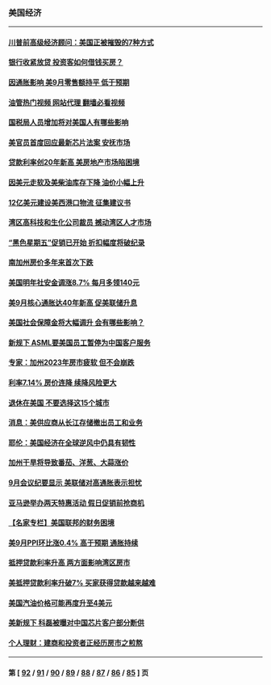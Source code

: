 ### 美国经济
---
#### [川普前高级经济顾问：美国正被摧毁的7种方式](../../pages/ncid1078158/n13845808.md?10151645) 
#### [银行收紧放贷 投资客如何借钱买房？](../../pages/ncid1078158/n13845654.md?10151645) 
#### [因通胀影响 美9月零售额持平 低于预期](../../pages/ncid1078158/n13845521.md?10151645) 
#### [油管热门视频 网站代理 翻墙必看视频](http://209.222.30.114:81/youtube.html?10151645)
#### [国税局人员增加将对美国人有哪些影响](../../pages/ncid1078158/n13845392.md?10151645) 
#### [美官员首度回应最新芯片法案 安抚市场](../../pages/ncid1078158/n13845407.md?10151645) 
#### [贷款利率创20年新高 美房地产市场陷困境](../../pages/ncid1078158/n13845387.md?10151645) 
#### [因美元走软及美柴油库存下降 油价小幅上升](../../pages/ncid1078158/n13844959.md?10151645) 
#### [12亿美元建设美西港口物流 征集建议书](../../pages/ncid1078158/n13844991.md?10151645) 
#### [湾区高科技和生化公司裁员 撼动湾区人才市场](../../pages/ncid1078158/n13845006.md?10151645) 
#### [“黑色星期五”促销已开始 折扣幅度将破纪录](../../pages/ncid1078158/n13844909.md?10151645) 
#### [南加州房价多年来首次下跌](../../pages/ncid1078158/n13844917.md?10151645) 
#### [美国明年社安金调涨8.7% 每月多领140元](../../pages/ncid1078158/n13844710.md?10151645) 
#### [美9月核心通胀达40年新高 促美联储升息](../../pages/ncid1078158/n13844694.md?10151645) 
#### [美国社会保障金将大幅调升 会有哪些影响？](../../pages/ncid1078158/n13844141.md?10151645) 
#### [新规下 ASML要美国员工暂停为中国客户服务](../../pages/ncid1078158/n13844245.md?10151645) 
#### [专家：加州2023年房市疲软 但不会崩跌](../../pages/ncid1078158/n13844185.md?10151645) 
#### [利率7.14% 房价连降 续降风险更大](../../pages/ncid1078158/n13844180.md?10151645) 
#### [退休在美国 不要选择这15个城市](../../pages/ncid1078158/n13844166.md?10151645) 
#### [消息：美供应商从长江存储撤出员工和业务](../../pages/ncid1078158/n13844051.md?10151645) 
#### [耶伦：美国经济在全球逆风中仍具有韧性](../../pages/ncid1078158/n13844079.md?10151645) 
#### [加州干旱将导致番茄、洋葱、大蒜涨价](../../pages/ncid1078158/n13844098.md?10151645) 
#### [9月会议纪要显示 美联储对高通胀表示担忧](../../pages/ncid1078158/n13844062.md?10151645) 
#### [亚马逊举办两天特惠活动 假日促销前抢商机](../../pages/ncid1078158/n13843985.md?10151645) 
#### [【名家专栏】美国联邦的财务困境](../../pages/ncid1078158/n13843895.md?10151645) 
#### [美9月PPI环比涨0.4% 高于预期 通胀持续](../../pages/ncid1078158/n13843971.md?10151645) 
#### [抵押贷款利率升高 两方面影响湾区房市](../../pages/ncid1078158/n13843517.md?10151645) 
#### [美抵押贷款利率升破7% 买家获得贷款越来越难](../../pages/ncid1078158/n13843404.md?10151645) 
#### [美国汽油价格可能再度升至4美元](../../pages/ncid1078158/n13843403.md?10151645) 
#### [美新规下 科磊被曝对中国芯片客户部分断供](../../pages/ncid1078158/n13843301.md?10151645) 
#### [个人理财：建商和投资者正经历房市之煎熬](../../pages/ncid1078158/n13843102.md?10151645) 

---
#### 第 [ [92](./92.md?10151645) / [91](./91.md?10151645) / [90](./90.md?10151645) / [89](./89.md?10151645) / [88](./88.md?10151645) / [87](./87.md?10151645) / [86](./86.md?10151645) / [85](./85.md?10151645) ] 页
